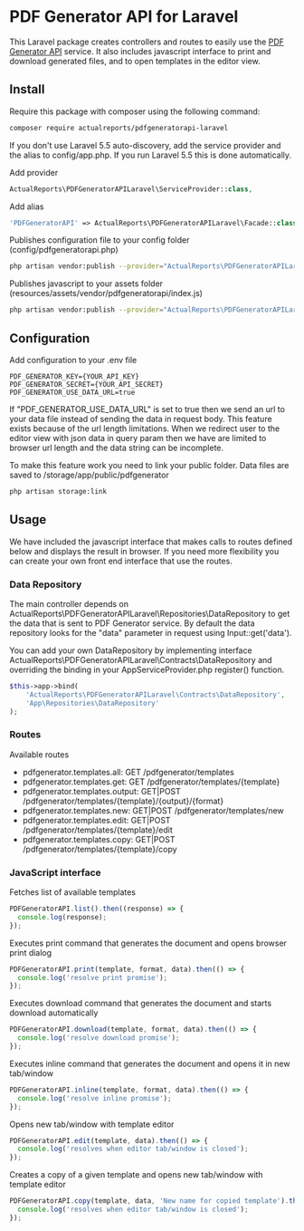 # PDF Generator API for Laravel

This Laravel package creates controllers and routes to easily use the [PDF Generator API](https://pdfgeneratorapi.com) service. 
It also includes javascript interface to print and download generated files, and to open templates in the editor view.

## Install
Require this package with composer using the following command:
```bash
composer require actualreports/pdfgeneratorapi-laravel
```

If you don't use Laravel 5.5 auto-discovery, add the service provider and the alias to config/app.php. If you run Laravel 5.5 this is done automatically.

Add provider
```php
ActualReports\PDFGeneratorAPILaravel\ServiceProvider::class,
```

Add alias
```php
'PDFGeneratorAPI' => ActualReports\PDFGeneratorAPILaravel\Facade::class,
```

Publishes configuration file to your config folder (config/pdfgeneratorapi.php)
```bash
php artisan vendor:publish --provider="ActualReports\PDFGeneratorAPILaravel\ServiceProvider" --tag=config
```

Publishes javascript to your assets folder (resources/assets/vendor/pdfgeneratorapi/index.js)
```bash
php artisan vendor:publish --provider="ActualReports\PDFGeneratorAPILaravel\ServiceProvider" --tag=public --force
```

## Configuration

Add configuration to your .env file
```dotenv
PDF_GENERATOR_KEY={YOUR_API_KEY}
PDF_GENERATOR_SECRET={YOUR_API_SECRET}
PDF_GENERATOR_USE_DATA_URL=true
```
If "PDF_GENERATOR_USE_DATA_URL" is set to true then we send an url to your data file instead of sending the data in request body.
This feature exists because of the url length limitations. When we redirect user to the editor view with json data in query param then we have are limited to browser url length and the data string can be incomplete.

To make this feature work you need to link your public folder. Data files are saved to /storage/app/public/pdfgenerator
```bash
php artisan storage:link
```


## Usage
We have included the javascript interface that makes calls to routes defined below and displays the result in browser.
If you need more flexibility you can create your own front end interface that use the routes. 

### Data Repository
The main controller depends on ActualReports\PDFGeneratorAPILaravel\Repositories\DataRepository to get the data that is sent to PDF Generator service. 
By default the data repository looks for the "data" parameter in request using Input::get('data').

You can add your own DataRepository by implementing interface ActualReports\PDFGeneratorAPILaravel\Contracts\DataRepository and overriding the binding
in your AppServiceProvider.php register() function.

```php
$this->app->bind(
    'ActualReports\PDFGeneratorAPILaravel\Contracts\DataRepository',
    'App\Repositories\DataRepository'
);
```

### Routes
Available routes
* pdfgenerator.templates.all: GET /pdfgenerator/templates
* pdfgenerator.templates.get: GET /pdfgenerator/templates/{template}
* pdfgenerator.templates.output: GET|POST /pdfgenerator/templates/{template}/{output}/{format} 
* pdfgenerator.templates.new: GET|POST /pdfgenerator/templates/new 
* pdfgenerator.templates.edit: GET|POST /pdfgenerator/templates/{template}/edit 
* pdfgenerator.templates.copy: GET|POST /pdfgenerator/templates/{template}/copy


### JavaScript interface
Fetches list of available templates
```javascript
PDFGeneratorAPI.list().then((response) => {
  console.log(response);      
});
```

Executes print command that generates the document and opens browser print dialog
```javascript
PDFGeneratorAPI.print(template, format, data).then(() => {
  console.log('resolve print promise');
});
```

Executes download command that generates the document and starts download automatically
```javascript
PDFGeneratorAPI.download(template, format, data).then(() => {
  console.log('resolve download promise');
});
```

Executes inline command that generates the document and opens it in new tab/window
```javascript
PDFGeneratorAPI.inline(template, format, data).then(() => {
  console.log('resolve inline promise');
});
```

Opens new tab/window with template editor
```javascript
PDFGeneratorAPI.edit(template, data).then(() => {
  console.log('resolves when editor tab/window is closed');
});
```

Creates a copy of a given template and opens new tab/window with template editor
```javascript
PDFGeneratorAPI.copy(template, data, 'New name for copied template').then(() => {
  console.log('resolves when editor tab/window is closed');
});
```
